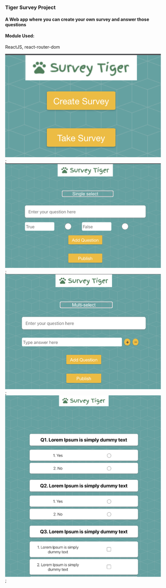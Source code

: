 ### Tiger Survey Project

#### A Web app where you can create your own survey and answer those questions
#### Module Used:
ReactJS, react-router-dom

![ss1](./public/ss1.png);
![ss1](./public/ss4.png);
![ss1](./public/ss3.png);
![ss1](./public/ss.png);
